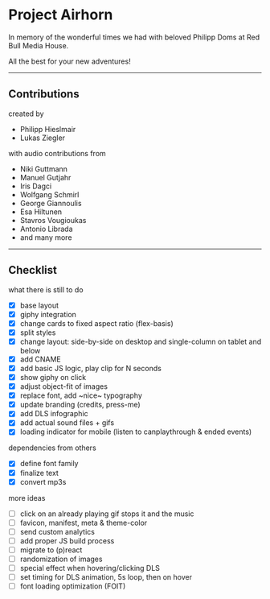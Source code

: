 # Project Airhorn

In memory of the wonderful times we had with beloved Philipp Doms at Red Bull Media House.

All the best for your new adventures!

---

## Contributions

created by

* Philipp Hieslmair
* Lukas Ziegler

with audio contributions from

* Niki Guttmann
* Manuel Gutjahr
* Iris Dagci
* Wolfgang Schmirl
* George Giannoulis
* Esa Hiltunen
* Stavros Vougioukas
* Antonio Librada
* and many more

---

## Checklist

what there is still to do

- [x] base layout
- [x] giphy integration
- [x] change cards to fixed aspect ratio (flex-basis)
- [x] split styles
- [x] change layout: side-by-side on desktop and single-column on tablet and below
- [x] add CNAME
- [x] add basic JS logic, play clip for N seconds
- [x] show giphy on click
- [x] adjust object-fit of images
- [x] replace font, add ~nice~ typography
- [x] update branding (credits, press-me)
- [x] add DLS infographic
- [x] add actual sound files + gifs
- [x] loading indicator for mobile (listen to canplaythrough & ended events)

dependencies from others

- [x] define font family
- [x] finalize text
- [x] convert mp3s

more ideas

- [ ] click on an already playing gif stops it and the music
- [ ] favicon, manifest, meta & theme-color
- [ ] send custom analytics
- [ ] add proper JS build process
- [ ] migrate to (p)react
- [ ] randomization of images
- [ ] special effect when hovering/clicking DLS
- [ ] set timing for DLS animation, 5s loop, then on hover
- [ ] font loading optimization (FOIT)
